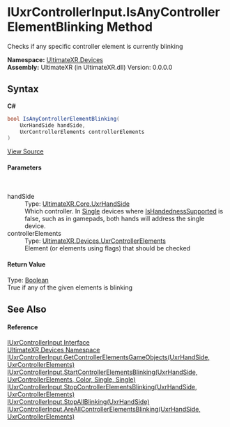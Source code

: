 # IUxrControllerInput.IsAnyControllerElementBlinking Method 
 

Checks if any specific controller element is currently blinking

**Namespace:**&nbsp;<a href="N_UltimateXR_Devices">UltimateXR.Devices</a><br />**Assembly:**&nbsp;UltimateXR (in UltimateXR.dll) Version: 0.0.0.0

## Syntax

**C#**<br />
``` C#
bool IsAnyControllerElementBlinking(
	UxrHandSide handSide,
	UxrControllerElements controllerElements
)
```

<a href="UltimateXR/Scripts/Devices/IUxrControllerInput.cs" rel="noopener noreferrer" title="View the source code">View Source</a><br />

#### Parameters
&nbsp;<dl><dt>handSide</dt><dd>Type: <a href="T_UltimateXR_Core_UxrHandSide">UltimateXR.Core.UxrHandSide</a><br />Which controller. In <a href="T_UltimateXR_Devices_UxrControllerSetupType">Single</a> devices where <a href="P_UltimateXR_Devices_IUxrControllerInput_IsHandednessSupported">IsHandednessSupported</a> is false, such as in gamepads, both hands will address the single device.</dd><dt>controllerElements</dt><dd>Type: <a href="T_UltimateXR_Devices_UxrControllerElements">UltimateXR.Devices.UxrControllerElements</a><br />Element (or elements using flags) that should be checked</dd></dl>

#### Return Value
Type: <a href="https://docs.microsoft.com/dotnet/api/system.boolean" target="_blank" rel="noopener noreferrer">Boolean</a><br />True if any of the given elements is blinking

## See Also


#### Reference
<a href="T_UltimateXR_Devices_IUxrControllerInput">IUxrControllerInput Interface</a><br /><a href="N_UltimateXR_Devices">UltimateXR.Devices Namespace</a><br /><a href="M_UltimateXR_Devices_IUxrControllerInput_GetControllerElementsGameObjects">IUxrControllerInput.GetControllerElementsGameObjects(UxrHandSide, UxrControllerElements)</a><br /><a href="M_UltimateXR_Devices_IUxrControllerInput_StartControllerElementsBlinking">IUxrControllerInput.StartControllerElementsBlinking(UxrHandSide, UxrControllerElements, Color, Single, Single)</a><br /><a href="M_UltimateXR_Devices_IUxrControllerInput_StopControllerElementsBlinking">IUxrControllerInput.StopControllerElementsBlinking(UxrHandSide, UxrControllerElements)</a><br /><a href="M_UltimateXR_Devices_IUxrControllerInput_StopAllBlinking">IUxrControllerInput.StopAllBlinking(UxrHandSide)</a><br /><a href="M_UltimateXR_Devices_IUxrControllerInput_AreAllControllerElementsBlinking">IUxrControllerInput.AreAllControllerElementsBlinking(UxrHandSide, UxrControllerElements)</a><br />